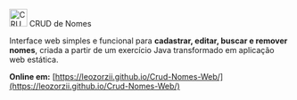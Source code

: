 <img src="https://raw.githubusercontent.com/simple-icons/simple-icons/develop/icons/database.svg" width="32" alt="CRUD Icon"> CRUD de Nomes

Interface web simples e funcional para **cadastrar, editar, buscar e remover nomes**, criada a partir de um exercício Java transformado em aplicação web estática.

**Online em:** [https://leozorzii.github.io/Crud-Nomes-Web/](https://leozorzii.github.io/Crud-Nomes-Web/)
